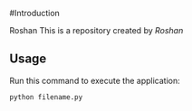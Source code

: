 #Introduction

Roshan
This is a repository created by *Roshan*


## Usage


Run this command to execute the application:


`python filename.py`

 

```

